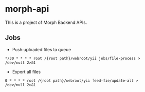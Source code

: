 # morph-api
This is a project of Morph Backend APIs.

## Jobs

- Push uploaded files to queue
```
*/30 * * * * root /{root path}/webroot/yii jobs/file-process > /dev/null 2>&1
```

- Export all files
```
0 * * * * root /{root path}/webroot/yii feed-fie/update-all > /dev/null 2>&1
```
